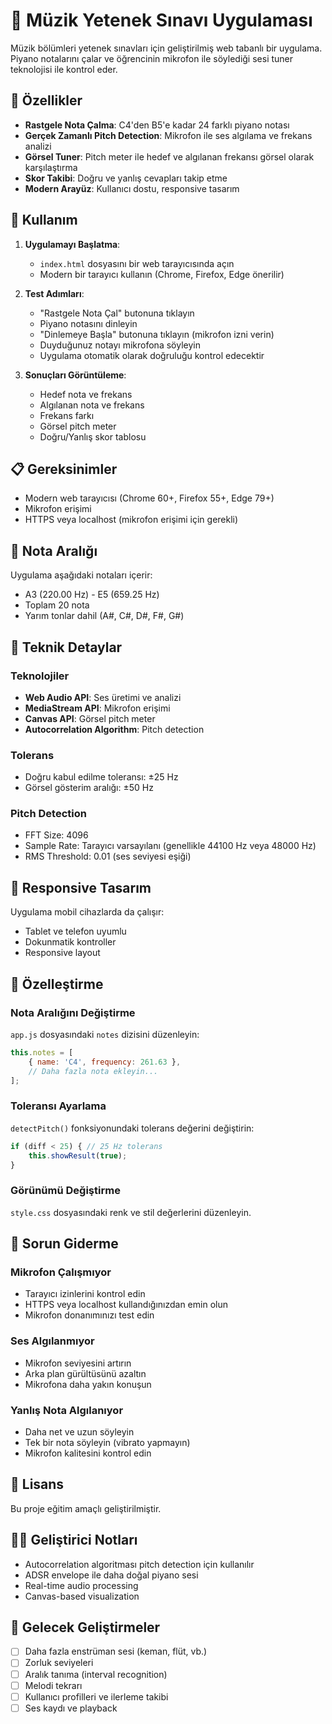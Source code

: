 # 🎹 Müzik Yetenek Sınavı Uygulaması

Müzik bölümleri yetenek sınavları için geliştirilmiş web tabanlı bir uygulama. Piyano notalarını çalar ve öğrencinin mikrofon ile söylediği sesi tuner teknolojisi ile kontrol eder.

## 🎯 Özellikler

- **Rastgele Nota Çalma**: C4'den B5'e kadar 24 farklı piyano notası
- **Gerçek Zamanlı Pitch Detection**: Mikrofon ile ses algılama ve frekans analizi
- **Görsel Tuner**: Pitch meter ile hedef ve algılanan frekansı görsel olarak karşılaştırma
- **Skor Takibi**: Doğru ve yanlış cevapları takip etme
- **Modern Arayüz**: Kullanıcı dostu, responsive tasarım

## 🚀 Kullanım

1. **Uygulamayı Başlatma**:
   - `index.html` dosyasını bir web tarayıcısında açın
   - Modern bir tarayıcı kullanın (Chrome, Firefox, Edge önerilir)

2. **Test Adımları**:
   - "Rastgele Nota Çal" butonuna tıklayın
   - Piyano notasını dinleyin
   - "Dinlemeye Başla" butonuna tıklayın (mikrofon izni verin)
   - Duyduğunuz notayı mikrofona söyleyin
   - Uygulama otomatik olarak doğruluğu kontrol edecektir

3. **Sonuçları Görüntüleme**:
   - Hedef nota ve frekans
   - Algılanan nota ve frekans
   - Frekans farkı
   - Görsel pitch meter
   - Doğru/Yanlış skor tablosu

## 📋 Gereksinimler

- Modern web tarayıcısı (Chrome 60+, Firefox 55+, Edge 79+)
- Mikrofon erişimi
- HTTPS veya localhost (mikrofon erişimi için gerekli)

## 🎵 Nota Aralığı

Uygulama aşağıdaki notaları içerir:
- A3 (220.00 Hz) - E5 (659.25 Hz)
- Toplam 20 nota
- Yarım tonlar dahil (A#, C#, D#, F#, G#)

## 🔧 Teknik Detaylar

### Teknolojiler
- **Web Audio API**: Ses üretimi ve analizi
- **MediaStream API**: Mikrofon erişimi
- **Canvas API**: Görsel pitch meter
- **Autocorrelation Algorithm**: Pitch detection

### Tolerans
- Doğru kabul edilme toleransı: ±25 Hz
- Görsel gösterim aralığı: ±50 Hz

### Pitch Detection
- FFT Size: 4096
- Sample Rate: Tarayıcı varsayılanı (genellikle 44100 Hz veya 48000 Hz)
- RMS Threshold: 0.01 (ses seviyesi eşiği)

## 📱 Responsive Tasarım

Uygulama mobil cihazlarda da çalışır:
- Tablet ve telefon uyumlu
- Dokunmatik kontroller
- Responsive layout

## 🎨 Özelleştirme

### Nota Aralığını Değiştirme
`app.js` dosyasındaki `notes` dizisini düzenleyin:

```javascript
this.notes = [
    { name: 'C4', frequency: 261.63 },
    // Daha fazla nota ekleyin...
];
```

### Toleransı Ayarlama
`detectPitch()` fonksiyonundaki tolerans değerini değiştirin:

```javascript
if (diff < 25) { // 25 Hz tolerans
    this.showResult(true);
}
```

### Görünümü Değiştirme
`style.css` dosyasındaki renk ve stil değerlerini düzenleyin.

## 🐛 Sorun Giderme

### Mikrofon Çalışmıyor
- Tarayıcı izinlerini kontrol edin
- HTTPS veya localhost kullandığınızdan emin olun
- Mikrofon donanımınızı test edin

### Ses Algılanmıyor
- Mikrofon seviyesini artırın
- Arka plan gürültüsünü azaltın
- Mikrofona daha yakın konuşun

### Yanlış Nota Algılanıyor
- Daha net ve uzun söyleyin
- Tek bir nota söyleyin (vibrato yapmayın)
- Mikrofon kalitesini kontrol edin

## 📄 Lisans

Bu proje eğitim amaçlı geliştirilmiştir.

## 👨‍💻 Geliştirici Notları

- Autocorrelation algoritması pitch detection için kullanılır
- ADSR envelope ile daha doğal piyano sesi
- Real-time audio processing
- Canvas-based visualization

## 🔮 Gelecek Geliştirmeler

- [ ] Daha fazla enstrüman sesi (keman, flüt, vb.)
- [ ] Zorluk seviyeleri
- [ ] Aralık tanıma (interval recognition)
- [ ] Melodi tekrarı
- [ ] Kullanıcı profilleri ve ilerleme takibi
- [ ] Ses kaydı ve playback
